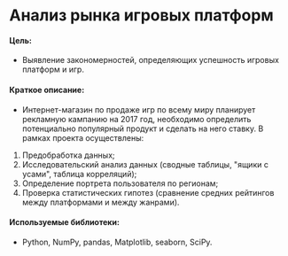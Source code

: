 # Анализ рынка игровых платформ

#### Цель: 
- Выявление закономерностей, определяющих успешность игровых платформ и игр.

#### Краткое описание:
- Интернет-магазин по продаже игр по всему миру планирует рекламную кампанию на 2017 год, необходимо определить потенциально популярный продукт и сделать на него ставку. В рамках проекта осуществлены:

1. Предобработка данных;
2. Исследовательский анализ данных (сводные таблицы, "ящики с усами", таблица корреляций);
3. Определение портрета пользователя по регионам;
4. Проверка статистических гипотез (сравнение средних рейтингов между платформами и между жанрами).

#### Используемые библиотеки:
- Python, NumPy, pandas, Matplotlib, seaborn, SciPy.